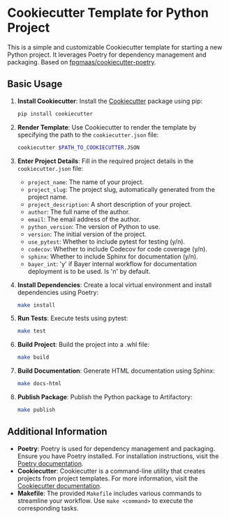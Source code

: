 # Cookiecutter Template for Python Project

This is a simple and customizable Cookiecutter template for starting a new Python project. It leverages Poetry for dependency management and packaging. Based on [fpgmaas/cookiecutter-poetry](https://github.com/fpgmaas/cookiecutter-poetry).

## Basic Usage

1. **Install Cookiecutter**: Install the [Cookiecutter](https://github.com/cookiecutter/cookiecutter) package using pip:
    ```sh
    pip install cookiecutter
    ```

2. **Render Template**: Use Cookiecutter to render the template by specifying the path to the `cookiecutter.json` file:
    ```sh
    cookiecutter $PATH_TO_COOKIECUTTER.JSON
    ```

3. **Enter Project Details**: Fill in the required project details in the `cookiecutter.json` file:
    - `project_name`: The name of your project.
    - `project_slug`: The project slug, automatically generated from the project name.
    - `project_description`: A short description of your project.
    - `author`: The full name of the author.
    - `email`: The email address of the author.
    - `python_version`: The version of Python to use.
    - `version`: The initial version of the project.
    - `use_pytest`: Whether to include pytest for testing (y/n).
    - `codecov`: Whether to include Codecov for code coverage (y/n).
    - `sphinx`: Whether to include Sphinx for documentation (y/n).
    - `bayer_int`: 'y' if Bayer internal workflow for documentation deployment is to be used. Is 'n' by default.

4. **Install Dependencies**: Create a local virtual environment and install dependencies using Poetry:
    ```sh
    make install
    ```

5. **Run Tests**: Execute tests using pytest:
    ```sh
    make test
    ```

6. **Build Project**: Build the project into a .whl file:
    ```sh
    make build
    ```

7. **Build Documentation**: Generate HTML documentation using Sphinx:
    ```sh
    make docs-html
    ```

8. **Publish Package**: Publish the Python package to Artifactory:
    ```sh
    make publish
    ```

## Additional Information

- **Poetry**: Poetry is used for dependency management and packaging. Ensure you have Poetry installed. For installation instructions, visit the [Poetry documentation](https://python-poetry.org/docs/#installation).
- **Cookiecutter**: Cookiecutter is a command-line utility that creates projects from project templates. For more information, visit the [Cookiecutter documentation](https://cookiecutter.readthedocs.io/en/latest/).
- **Makefile**: The provided `Makefile` includes various commands to streamline your workflow. Use `make <command>` to execute the corresponding tasks.
